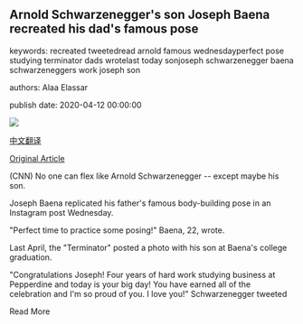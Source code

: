 ## Arnold Schwarzenegger's son Joseph Baena recreated his dad's famous pose

keywords: recreated tweetedread arnold famous wednesdayperfect pose studying terminator dads wrotelast today sonjoseph schwarzenegger baena schwarzeneggers work joseph son

authors: Alaa Elassar

publish date: 2020-04-12 00:00:00

![](https://cdn.cnn.com/cnnnext/dam/assets/200410123914-arnold-schwarzenegger-joseph-baena-pose-trnd-super-tease.jpg)

[中文翻译](Arnold%20Schwarzenegger%27s%20son%20Joseph%20Baena%20recreated%20his%20dad%27s%20famous%20pose_zh.md)

[Original Article](https://edition.cnn.com/2020/04/12/us/arnold-schwarzenegger-joseph-baena-pose-trnd/index.html)

(CNN) No one can flex like Arnold Schwarzenegger -- except maybe his son.

Joseph Baena replicated his father's famous body-building pose in an Instagram post Wednesday.

"Perfect time to practice some posing\!" Baena, 22, wrote.

Last April, the "Terminator" posted a photo with his son at Baena's college graduation.

"Congratulations Joseph\! Four years of hard work studying business at Pepperdine and today is your big day\! You have earned all of the celebration and I'm so proud of you. I love you\!" Schwarzenegger tweeted

Read More